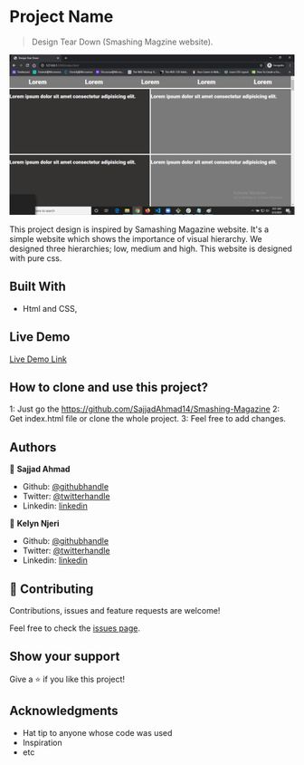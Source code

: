 # Project Name

> Design Tear Down (Smashing Magzine website).

![screenshot](assets/images/design.png)

This project design is inspired by Samashing Magazine website.
It's a simple website which shows the importance of visual hierarchy.
We designed three hierarchies; low, medium and high.
This website is designed with pure css.

## Built With

- Html and CSS,

## Live Demo

[Live Demo Link](https://rawcdn.githack.com/SajjadAhmad14/Smashing-Magazine/74b130d638eba097a2f3a6a74f3aea2fb03dff65/index.html)



## How to clone and use this project?
1: Just go the https://github.com/SajjadAhmad14/Smashing-Magazine
2: Get index.html file or clone the whole project.
3: Feel free to add changes.


## Authors

👤 **Sajjad Ahmad**

- Github: [@githubhandle](https://github.com/SajjadAhmad14)
- Twitter: [@twitterhandle](https://twitter.com/Sajjad_Ahmad14)
- Linkedin: [linkedin](https://www.linkedin.com/in/sajjad-ahmad-86102117a/)

👤 **Kelyn Njeri**

- Github: [@githubhandle](https://github.com/KelynPNjeri)
- Twitter: [@twitterhandle](https://twitter.com/KelynNjeri)
- Linkedin: [linkedin](https://www.linkedin.com/in/kelyn-paul)

## 🤝 Contributing

Contributions, issues and feature requests are welcome!

Feel free to check the [issues page](https://github.com/SajjadAhmad14/Smashing-Magazine/issues).

## Show your support

Give a ⭐️ if you like this project!

## Acknowledgments

- Hat tip to anyone whose code was used
- Inspiration
- etc
